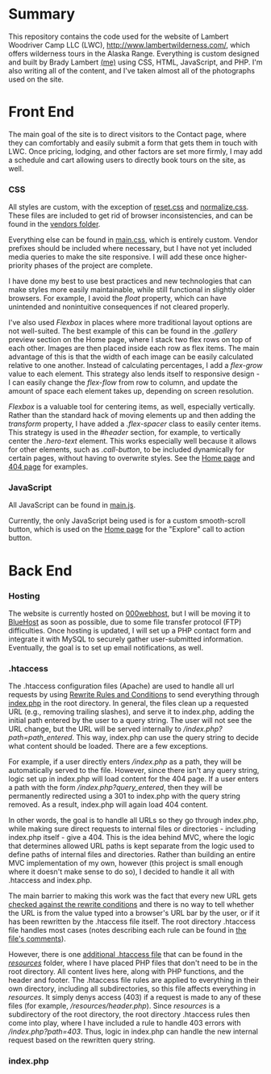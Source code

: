 # Summary

This repository contains the code used for the website of Lambert Woodriver Camp LLC (LWC), http://www.lambertwilderness.com/, which offers wilderness tours in the Alaska Range. Everything is custom designed and built by Brady Lambert [(me)](https://github.com/lambertbrady) using CSS, HTML, JavaScript, and PHP. I'm also writing all of the content, and I've taken almost all of the photographs used on the site.

# Front End

The main goal of the site is to direct visitors to the Contact page, where they can comfortably and easily submit a form that gets them in touch with LWC. Once pricing, lodging, and other factors are set more firmly, I may add a schedule and cart allowing users to directly book tours on the site, as well.

### CSS

All styles are custom, with the exception of [reset.css](http://meyerweb.com/eric/tools/css/reset/) and [normalize.css](github.com/necolas/normalize.css). These files are included to get rid of browser inconsistencies, and can be found in the [vendors folder](../master/vendors/).

Everything else can be found in [main.css](../master/main.css), which is entirely custom. Vendor prefixes should be included where necessary, but I have not yet included media queries to make the site responsive. I will add these once higher-priority phases of the project are complete.

I have done my best to use best practices and new technologies that can make styles more easily maintainable, while still functional in slightly older browsers. For example, I avoid the *float* property, which can have unintended and nonintuitive consequences if not cleared properly.

I've also used *Flexbox* in places where more traditional layout options are not well-suited. The best example of this can be found in the *.gallery* preview section on the Home page, where I stack two flex rows on top of each other. Images are then placed inside each row as flex items. The main advantage of this is that the width of each image can be easily calculated relative to one another. Instead of calculating percentages, I add a *flex-grow* value to each element. This strategy also lends itself to responsive design - I can easily change the *flex-flow* from row to column, and update the amount of space each element takes up, depending on screen resolution.

*Flexbox* is a valuable tool for centering items, as well, especially vertically. Rather than the standard hack of moving elements up and then adding the *transform* property, I have added a *.flex-spacer* class to easily center items. This strategy is used in the *#header* section, for example, to vertically center the *.hero-text* element. This works especially well because it allows for other elements, such as *.call-button*, to be included dynamically for certain pages, without having to overwrite styles. See the [Home page](http://www.lambertwilderness.com/) and [404 page](http://www.lambertwilderness.com/404) for examples.

### JavaScript

All JavaScript can be found in [main.js](../master/main.js).

Currently, the only JavaScript being used is for a custom smooth-scroll button, which is used on the [Home page](http://www.lambertwilderness.com/) for the "Explore" call to action button. 

# Back End

### Hosting

The website is currently hosted on [000webhost](https://www.000webhost.com/), but I will be moving it to [BlueHost](https://www.bluehost.com/) as soon as possible, due to some file transfer protocol (FTP) difficulties. Once hosting is updated, I will set up a PHP contact form and integrate it with MySQL to securely gather user-submitted information. Eventually, the goal is to set up email notifications, as well.

### .htaccess

The .htaccess configuration files (Apache) are used to handle all url requests by using [Rewrite Rules and Conditions](http://httpd.apache.org/docs/2.0/mod/mod_rewrite.html#rewriterule) to send everything through [index.php](../master/index.php) in the root directory. In general, the files clean up a requested URL (e.g., removing trailing slashes), and serve it to index.php, adding the initial path entered by the user to a query string. The user will not see the URL change, but the URL will be served internally to */index.php?path=path_entered*. This way, index.php can use the query string to decide what content should be loaded. There are a few exceptions.

For example, if a user directly enters */index.php* as a path, they will be automatically served to the file. However, since there isn't any query string, logic set up in index.php will load content for the 404 page. If a user enters a path with the form */index.php?query_entered*, then they will be permanently redirected using a 301 to index.php with the query string removed. As a result, index.php will again load 404 content.

In other words, the goal is to handle all URLs so they go through index.php, while making sure direct requests to internal files or directories - including index.php itself - give a 404. This is the idea behind MVC, where the logic that determines allowed URL paths is kept separate from the logic used to define paths of internal files and directories. Rather than building an entire MVC implementation of my own, however (this project is small enough where it doesn't make sense to do so), I decided to handle it all with .htaccess and index.php.

The main barrier to making this work was the fact that every new URL gets [checked against the rewrite conditions](http://httpd.apache.org/docs/2.2/rewrite/tech.html) and there is no way to tell whether the URL is from the value typed into a browser's URL bar by the user, or if it has been rewritten by the .htaccess file itself. The root directory .htaccess file handles most cases (notes describing each rule can be found in [the file's comments](../master/.htaccess)).

However, there is one [additional .htaccess file](../master/resources/.htaccess) that can be found in the [*resources*](../master/resources) folder, where I have placed PHP files that don't need to be in the root directory. All content lives here, along with PHP functions, and the header and footer. The .htaccess file rules are applied to everything in their own directory, including all subdirectories, so this file affects everything in *resources*. It simply denys access (403) if a request is made to any of these files (for example, */resources/header.php*). Since *resources* is a subdirectory of the root directory, the root directory .htaccess rules then come into play, where I have included a rule to handle 403 errors with */index.php?path=403*. Thus, logic in index.php can handle the new internal request based on the rewritten query string.

### index.php

